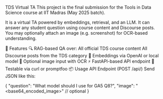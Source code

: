 TDS Virtual TA
This project is the final submission for the Tools in Data Science course at IIT Madras (May 2025 batch).

It is a virtual TA powered by embeddings, retrieval, and an LLM. It can answer any student question using course content and Discourse posts. You may optionally attach an image (e.g. screenshot) for OCR-based understanding.

🔧 Features
🔍 RAG-based QA over:
All official TDS course content
All Discourse posts from the TDS category
🧠 Embeddings via OpenAI or local model
📸 Optional image input with OCR
⚡ FastAPI-based API endpoint
🧪 Testable via curl or promptfoo
📦 Usage
API Endpoint (POST /api/)
Send JSON like this:

{
  "question": "What model should I use for GA5 Q8?",
  "image": "<base64_encoded_image>"  // optional
}

